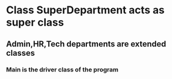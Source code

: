 # Class SuperDepartment acts as super class
## Admin,HR,Tech departments are extended classes
### Main is the driver class of the program

